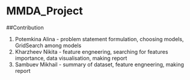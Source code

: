 # MMDA_Project

##Contribution
1) Potemkina Alina - problem statement formulation, choosing models, GridSearch among models
2) Kharzheev Nikita - feature engneering, searching for features importance, data visualisation, making report
3) Sambuev Mikhail - summary of dataset, feature engneering, making report
